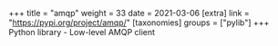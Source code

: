 +++
title = "amqp"
weight = 33
date = 2021-03-06
[extra]
link = "https://pypi.org/project/amqp/"
[taxonomies]
groups = ["pylib"]
+++
Python library - Low-level AMQP client

